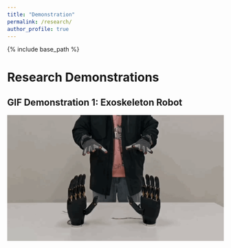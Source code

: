 ```yaml
---
title: "Demonstration"
permalink: /research/
author_profile: true
---
```


{% include base_path %}

# Research Demonstrations

## GIF Demonstration 1: Exoskeleton Robot

<img src="images/remote.gif" alt="Exoskeleton Robot GIF" width="600">

